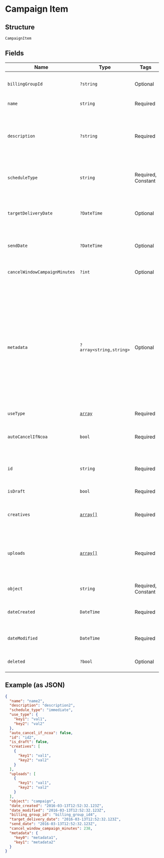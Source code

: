 
# Campaign Item

## Structure

`CampaignItem`

## Fields

| Name | Type | Tags | Description | Getter | Setter |
|  --- | --- | --- | --- | --- | --- |
| `billingGroupId` | `?string` | Optional | Unique identifier prefixed with `bg_`.<br>**Constraints**: *Pattern*: `^bg_[a-zA-Z0-9]+$` | getBillingGroupId(): ?string | setBillingGroupId(?string billingGroupId): void |
| `name` | `string` | Required | Name of the campaign. | getName(): string | setName(string name): void |
| `description` | `?string` | Required | An internal description that identifies this resource. Must be no longer than 255 characters.<br>**Constraints**: *Maximum Length*: `255` | getDescription(): ?string | setDescription(?string description): void |
| `scheduleType` | `string` | Required, Constant | How the campaign should be scheduled. Only value available today is `immediate`.<br>**Default**: `'immediate'` | getScheduleType(): string | setScheduleType(string scheduleType): void |
| `targetDeliveryDate` | `?DateTime` | Optional | If `schedule_type` is `target_delivery_date`, provide a targeted delivery date for mail pieces in this campaign. | getTargetDeliveryDate(): ?\DateTime | setTargetDeliveryDate(?\DateTime targetDeliveryDate): void |
| `sendDate` | `?DateTime` | Optional | If `schedule_type` is `scheduled_send_date`, provide a date to send this campaign. | getSendDate(): ?\DateTime | setSendDate(?\DateTime sendDate): void |
| `cancelWindowCampaignMinutes` | `?int` | Optional | A window, in minutes, within which the campaign can be canceled. | getCancelWindowCampaignMinutes(): ?int | setCancelWindowCampaignMinutes(?int cancelWindowCampaignMinutes): void |
| `metadata` | `?array<string,string>` | Optional | Use metadata to store custom information for tagging and labeling back to your internal systems. Must be an object with up to 20 key-value pairs. Keys must be at most 40 characters and values must be at most 500 characters. Neither can contain the characters `"` and `\`. i.e. '{"customer_id" : "NEWYORK2015"}' Nested objects are not supported.  See [Metadata](#section/Metadata) for more information. | getMetadata(): ?array | setMetadata(?array metadata): void |
| `useType` | [`array`](../../doc/models/object-enum.md) | Required | - | getUseType(): array | setUseType(array useType): void |
| `autoCancelIfNcoa` | `bool` | Required | Whether or not a mail piece should be automatically canceled and not sent if the address is updated via NCOA. | getAutoCancelIfNcoa(): bool | setAutoCancelIfNcoa(bool autoCancelIfNcoa): void |
| `id` | `string` | Required | Unique identifier prefixed with `cmp_`.<br>**Constraints**: *Pattern*: `^cmp_[a-zA-Z0-9]+$` | getId(): string | setId(string id): void |
| `isDraft` | `bool` | Required | Whether or not the campaign is still a draft. | getIsDraft(): bool | setIsDraft(bool isDraft): void |
| `creatives` | [`array[]`](../../doc/models/object-enum.md) | Required | An array of creatives that have been associated with this campaign. | getCreatives(): array | setCreatives(array creatives): void |
| `uploads` | [`array[]`](../../doc/models/object-enum.md) | Required | A single-element array containing the upload object that is assocated with this campaign.<br>**Constraints**: *Minimum Items*: `0`, *Maximum Items*: `1` | getUploads(): array | setUploads(array uploads): void |
| `object` | `string` | Required, Constant | Value is resource type.<br>**Default**: `'campaign'` | getObject(): string | setObject(string object): void |
| `dateCreated` | `DateTime` | Required | A timestamp in ISO 8601 format of the date the resource was created. | getDateCreated(): \DateTime | setDateCreated(\DateTime dateCreated): void |
| `dateModified` | `DateTime` | Required | A timestamp in ISO 8601 format of the date the resource was last modified. | getDateModified(): \DateTime | setDateModified(\DateTime dateModified): void |
| `deleted` | `?bool` | Optional | Only returned if the resource has been successfully deleted. | getDeleted(): ?bool | setDeleted(?bool deleted): void |

## Example (as JSON)

```json
{
  "name": "name2",
  "description": "description2",
  "schedule_type": "immediate",
  "use_type": {
    "key1": "val1",
    "key2": "val2"
  },
  "auto_cancel_if_ncoa": false,
  "id": "id2",
  "is_draft": false,
  "creatives": [
    {
      "key1": "val1",
      "key2": "val2"
    }
  ],
  "uploads": [
    {
      "key1": "val1",
      "key2": "val2"
    }
  ],
  "object": "campaign",
  "date_created": "2016-03-13T12:52:32.123Z",
  "date_modified": "2016-03-13T12:52:32.123Z",
  "billing_group_id": "billing_group_id4",
  "target_delivery_date": "2016-03-13T12:52:32.123Z",
  "send_date": "2016-03-13T12:52:32.123Z",
  "cancel_window_campaign_minutes": 238,
  "metadata": {
    "key0": "metadata1",
    "key1": "metadata2"
  }
}
```

